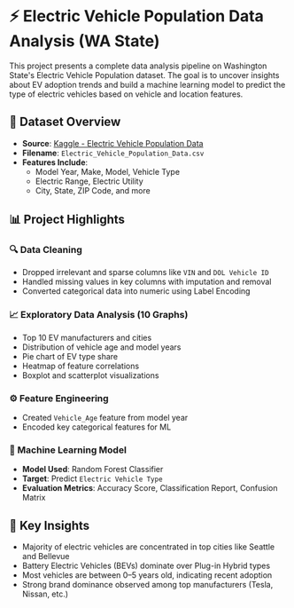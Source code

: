 # ⚡ Electric Vehicle Population Data Analysis (WA State)

This project presents a complete data analysis pipeline on Washington State's Electric Vehicle Population dataset. The goal is to uncover insights about EV adoption trends and build a machine learning model to predict the type of electric vehicles based on vehicle and location features.



## 📁 Dataset Overview

- **Source**: [Kaggle - Electric Vehicle Population Data](https://www.kaggle.com/datasets/utkarshx27/electric-vehicle-population-data/data)
- **Filename**: `Electric_Vehicle_Population_Data.csv`  
- **Features Include**:
  - Model Year, Make, Model, Vehicle Type
  - Electric Range, Electric Utility
  - City, State, ZIP Code, and more


## 📊 Project Highlights

### 🔍 Data Cleaning
- Dropped irrelevant and sparse columns like `VIN` and `DOL Vehicle ID`
- Handled missing values in key columns with imputation and removal
- Converted categorical data into numeric using Label Encoding

### 📈 Exploratory Data Analysis (10 Graphs)
- Top 10 EV manufacturers and cities
- Distribution of vehicle age and model years
- Pie chart of EV type share
- Heatmap of feature correlations
- Boxplot and scatterplot visualizations

### ⚙️ Feature Engineering
- Created `Vehicle_Age` feature from model year
- Encoded key categorical features for ML

### 🤖 Machine Learning Model
- **Model Used**: Random Forest Classifier  
- **Target**: Predict `Electric Vehicle Type`  
- **Evaluation Metrics**: Accuracy Score, Classification Report, Confusion Matrix

## 🧠 Key Insights

- Majority of electric vehicles are concentrated in top cities like Seattle and Bellevue
- Battery Electric Vehicles (BEVs) dominate over Plug-in Hybrid types
- Most vehicles are between 0–5 years old, indicating recent adoption
- Strong brand dominance observed among top manufacturers (Tesla, Nissan, etc.)
